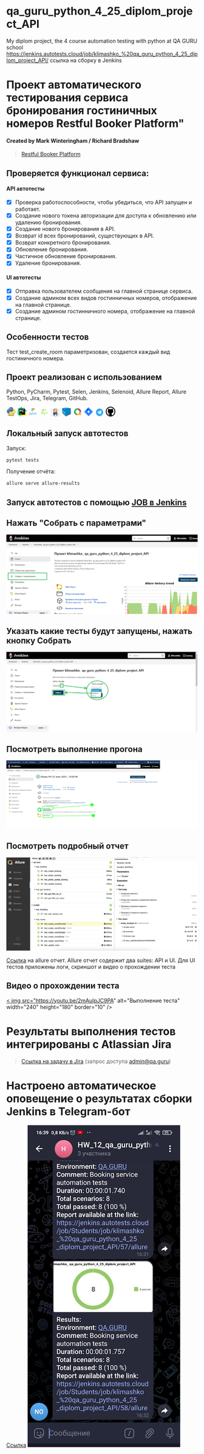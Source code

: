 # qa_guru_python_4_25_diplom_project_API

My diplom project, the 4 course automation testing with python at QA GURU school
https://jenkins.autotests.cloud/job/klimashko_%20qa_guru_python_4_25_diplom_project_API/
ссылка на сборку в Jenkins

# Проект автоматического тестирования сервиса бронирования гостиничных номеров Restful Booker Platform"

#### Created by Mark Winteringham / Richard Bradshaw

> <a target="_blank" href="https://automationintesting.online/">Restful Booker
> Platform</a>

## Проверяется функционал сервиса:

#### API автотесты

- [x] Проверка работоспособности, чтобы убедиться, что API запущен и работает.
- [x] Создание нового токена авторизации для доступа к обновлению или удалению
  бронирования.
- [x] Создание нового бронирования в API.
- [x] Возврат id всех бронирований, существующих в API.
- [x] Возврат конкретного бронирования.
- [x] Обновление бронирования.
- [x] Частичное обновление бронирования.
- [x] Удаление бронирования.

#### UI  автотесты

- [x] Отправка пользователем сообщения на главной странице сервиса.
- [x] Создание админом всех видов гостинничных номеров, отображение на главной
  странице.
- [x] Создание админом гостинничного номера, отображение на главной странице.

## Особенности тестов

Тест test_create_room параметризован, создается каждый вид гостиничного номера.

## Проект реализован с использованием

Python, PyCharm, Pytest, Selen, Jenkins, Selenoid, Allure Report, Allure TestOps, Jira,
Telegram, GitHub.
<p>
  <code><img width="5%" title="Python" src="resources/icons/python.png"></code>
  <code><img width="5%" title="Pycharm" src="resources/icons/pycharm.png"></code>
  <code><img width="5%" title="Pytest" src="resources/icons/pytest.png"></code>
  <code><img width="5%" title="Selene" src="resources/icons/selene.png"></code>
  <code><img width="5%" title="Jenkins" src="resources/icons/jenkins.png"></code>
  <code><img width="5%" title="selenoid" src="resources/icons/selenoid.png"></code>
  <code><img width="5%" title="Allure Report" src="resources/icons/allure.png"></code>
  <code><img width="5%" title="Jira" src="resources/icons/jira.png"></code>
  <code><img width="5%" title="Telegram" src="resources/icons/tg.png"></code>
  <code><img width="5%" title="GitHub" src="resources/icons/github.png"></code>
</p>

## Локальный запуск автотестов

Запуск:

```bash
pytest tests
```

Получение отчёта:

```bash
allure serve allure-results
```

## Запуск автотестов c помощью [JOB в Jenkins](https://jenkins.autotests.cloud/job/Students/job/klimashko_%20qa_guru_python_4_25_diplom_project_API/)

## Нажать "Собрать с параметрами"

![Нажать "Собрать с параметрами"](resources/screens/collect_with_params.png)

## Указать какие тесты будут запущены, нажать кнопку Собрать

![Указать какие тесты будут запущены](resources/screens/select_tests_push_button_collect.png)

## Посмотреть выполнение прогона

![Посмотреть выполнение прогона](resources/screens/test_run_results.png)

## Посмотреть подробный отчет

![Посмотреть подробный отчет](https://github.com/strLubov/restful-booker/blob/main/src/img/allure-report.png)

[Ссылка](https://jenkins.autotests.cloud/job/StrelnikovaL_restful-booker/allure/) на
allure отчет. Allure отчет содержит два suites: API и UI. Для UI тестов приложены логи,
скриншот и видео о прохождении теста

## Видео о прохождении теста

<a href="http://www.youtube.com/watch?feature=player_embedded&v=BuPl-mdW1Dw" target="_blank"><
img src="https://youtu.be/2mAulpJC9PA"
alt="Выполнение теста" width="240" height="180" border="10" /></a>

# Результаты выполнения тестов интегрированы с Atlassian Jira

> <a target="_blank" href="https://jira.autotests.cloud/browse/HOMEWORK-764">Ссылка на
> задачу в Jira</a> (запрос доступа admin@qa.guru)

# Настроено автоматическое оповещение о результатах сборки Jenkins в Telegram-бот

[Ссылка](https://t.me/+Ctoxu_5DqE1hNDEy)
![This is an image](/resources/screens/bot.png)